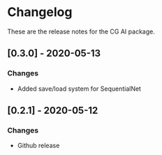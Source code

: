 # Changelog
These are the release notes for the CG AI package.

## [0.3.0] - 2020-05-13
### Changes
- Added save/load system for SequentialNet

## [0.2.1] - 2020-05-12
### Changes
- Github release